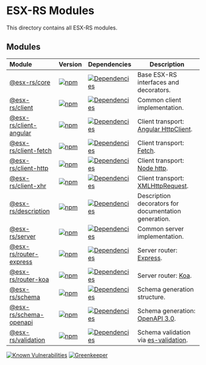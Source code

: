 # ESX-RS Modules

This directory contains all ESX-RS modules.

## Modules

| Module                                             | Version                                                                                                                                                           | Dependencies                                                                                                                                                                                                          | Description                                                                       |
|:---------------------------------------------------|:------------------------------------------------------------------------------------------------------------------------------------------------------------------|-----------------------------------------------------------------------------------------------------------------------------------------------------------------------------------------------------------------------|-----------------------------------------------------------------------------------|
| [@esx-rs/core](/packages/core)                     | [![npm](https://img.shields.io/npm/v/@esx-rs/core.svg?maxAge=2592000&style=flat-square&logo=npm)](https://www.npmjs.com/package/@esx-rs/core)                     | [![Dependencies](https://img.shields.io/david/rraziel/esx-rs.svg?path=packages/core&label=Dependencies&maxAge=2592000&style=flat-square)](https://david-dm.org/rraziel/esx-rs?path=packages/core)                     | Base ESX-RS interfaces and decorators.                                            |
| [@esx-rs/client](/packages/client)                 | [![npm](https://img.shields.io/npm/v/@esx-rs/client.svg?maxAge=2592000&style=flat-square&logo=npm)](https://www.npmjs.com/package/@esx-rs/client)                 | [![Dependencies](https://img.shields.io/david/rraziel/esx-rs.svg?path=packages/client&label=Dependencies&maxAge=2592000&style=flat-square)](https://david-dm.org/rraziel/esx-rs?path=packages/client)                 | Common client implementation.                                                     |
| [@esx-rs/client-angular](/packages/client-angular) | [![npm](https://img.shields.io/npm/v/@esx-rs/client-angular.svg?maxAge=2592000&style=flat-square&logo=npm)](https://www.npmjs.com/package/@esx-rs/client-angular) | [![Dependencies](https://img.shields.io/david/rraziel/esx-rs.svg?path=packages/client-angular&label=Dependencies&maxAge=2592000&style=flat-square)](https://david-dm.org/rraziel/esx-rs?path=packages/client-angular) | Client transport: [Angular HttpClient](https://angular.io/guide/http).            |
| [@esx-rs/client-fetch](/packages/client-fetch)     | [![npm](https://img.shields.io/npm/v/@esx-rs/client-fetch.svg?maxAge=2592000&style=flat-square&logo=npm)](https://www.npmjs.com/package/@esx-rs/client-fetch)     | [![Dependencies](https://img.shields.io/david/rraziel/esx-rs.svg?path=packages/client-fetch&label=Dependencies&maxAge=2592000&style=flat-square)](https://david-dm.org/rraziel/esx-rs?path=packages/client-fetch)     | Client transport: [Fetch](https://fetch.spec.whatwg.org/).                        |
| [@esx-rs/client-http](/packages/client-http)       | [![npm](https://img.shields.io/npm/v/@esx-rs/client-http.svg?maxAge=2592000&style=flat-square&logo=npm)](https://www.npmjs.com/package/@esx-rs/client-http)       | [![Dependencies](https://img.shields.io/david/rraziel/esx-rs.svg?path=packages/client-http&label=Dependencies&maxAge=2592000&style=flat-square)](https://david-dm.org/rraziel/esx-rs?path=packages/client-http)       | Client transport: [Node http](https://nodejs.org/api/http.html).                  |
| [@esx-rs/client-xhr](/packages/client-xhr)         | [![npm](https://img.shields.io/npm/v/@esx-rs/client-xhr.svg?maxAge=2592000&style=flat-square&logo=npm)](https://www.npmjs.com/package/@esx-rs/client-xhr)         | [![Dependencies](https://img.shields.io/david/rraziel/esx-rs.svg?path=packages/client-xhr&label=Dependencies&maxAge=2592000&style=flat-square)](https://david-dm.org/rraziel/esx-rs?path=packages/client-xhr)         | Client transport: [XMLHttpRequest](https://en.wikipedia.org/wiki/XMLHttpRequest). |
| [@esx-rs/description](/packages/description)       | [![npm](https://img.shields.io/npm/v/@esx-rs/description.svg?maxAge=2592000&style=flat-square&logo=npm)](https://www.npmjs.com/package/@esx-rs/client-xhr)         | [![Dependencies](https://img.shields.io/david/rraziel/esx-rs.svg?path=packages/client-xhr&label=Dependencies&maxAge=2592000&style=flat-square)](https://david-dm.org/rraziel/esx-rs?path=packages/description)       | Description decorators for documentation generation.                              |
| [@esx-rs/server](/packages/server)                 | [![npm](https://img.shields.io/npm/v/@esx-rs/server.svg?maxAge=2592000&style=flat-square&logo=npm)](https://www.npmjs.com/package/@esx-rs/server)                 | [![Dependencies](https://img.shields.io/david/rraziel/esx-rs.svg?path=packages/server&label=Dependencies&maxAge=2592000&style=flat-square)](https://david-dm.org/rraziel/esx-rs?path=packages/server)                 | Common server implementation.                                                     |
| [@esx-rs/router-express](/packages/router-express) | [![npm](https://img.shields.io/npm/v/@esx-rs/router-express.svg?maxAge=2592000&style=flat-square&logo=npm)](https://www.npmjs.com/package/@esx-rs/router-express) | [![Dependencies](https://img.shields.io/david/rraziel/esx-rs.svg?path=packages/router-express&label=Dependencies&maxAge=2592000&style=flat-square)](https://david-dm.org/rraziel/esx-rs?path=packages/router-express) | Server router: [Express](https://expressjs.com/).                                 |
| [@esx-rs/router-koa](/packages/router-koa)         | [![npm](https://img.shields.io/npm/v/@esx-rs/router-koa.svg?maxAge=2592000&style=flat-square&logo=npm)](https://www.npmjs.com/package/@esx-rs/router-koa)         | [![Dependencies](https://img.shields.io/david/rraziel/esx-rs.svg?path=packages/router-koa&label=Dependencies&maxAge=2592000&style=flat-square)](https://david-dm.org/rraziel/esx-rs?path=packages/router-koa)         | Server router: [Koa](http://koajs.com/).                                          |
| [@esx-rs/schema](/packages/schema)                 | [![npm](https://img.shields.io/npm/v/@esx-rs/schema.svg?maxAge=2592000&style=flat-square&logo=npm)](https://www.npmjs.com/package/@esx-rs/schema)                 | [![Dependencies](https://img.shields.io/david/rraziel/esx-rs.svg?path=packages/schema&label=Dependencies&maxAge=2592000&style=flat-square)](https://david-dm.org/rraziel/esx-rs?path=packages/schema)                 | Schema generation structure.                                                      |
| [@esx-rs/schema-openapi](/packages/schema-openapi) | [![npm](https://img.shields.io/npm/v/@esx-rs/schema-openapi.svg?maxAge=2592000&style=flat-square&logo=npm)](https://www.npmjs.com/package/@esx-rs/schema-openapi) | [![Dependencies](https://img.shields.io/david/rraziel/esx-rs.svg?path=packages/schema-openapi&label=Dependencies&maxAge=2592000&style=flat-square)](https://david-dm.org/rraziel/esx-rs?path=packages/schema-openapi) | Schema generation: [OpenAPI 3.0](https://www.openapis.org/).                      |
| [@esx-rs/validation](/packages/validation)         | [![npm](https://img.shields.io/npm/v/@esx-rs/validation.svg?maxAge=2592000&style=flat-square&logo=npm)](https://www.npmjs.com/package/@esx-rs/schema)                 | [![Dependencies](https://img.shields.io/david/rraziel/esx-rs.svg?path=packages/schema&label=Dependencies&maxAge=2592000&style=flat-square)](https://david-dm.org/rraziel/esx-rs?path=packages/validation)         | Schema validation via [es-validation](https://github.com/rraziel/es-validation).  |

[![Known Vulnerabilities](https://snyk.io/test/github/rraziel/esx-rs/badge.svg)](https://snyk.io/test/github/rraziel/esx-rs)
[![Greenkeeper](https://badges.greenkeeper.io/rraziel/esx-rs.svg)](https://greenkeeper.io/)
